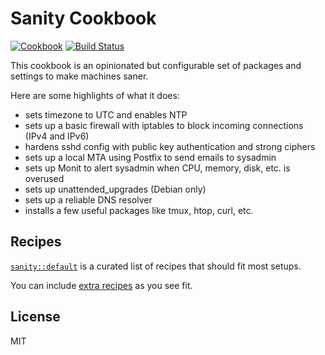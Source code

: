 # Sanity Cookbook

[![Cookbook](https://img.shields.io/cookbook/v/sanity.svg)](https://supermarket.getchef.com/cookbooks/sanity)
[![Build Status](https://gitlab.com/infertux/chef-sanity/badges/master/pipeline.svg)](https://gitlab.com/infertux/chef-sanity/-/pipelines)

This cookbook is an opinionated but configurable set of packages and settings to make machines saner.

Here are some highlights of what it does:

- sets timezone to UTC and enables NTP
- sets up a basic firewall with iptables to block incoming connections (IPv4 and IPv6)
- hardens sshd config with public key authentication and strong ciphers
- sets up a local MTA using Postfix to send emails to sysadmin
- sets up Monit to alert sysadmin when CPU, memory, disk, etc. is overused
- sets up unattended_upgrades (Debian only)
- sets up a reliable DNS resolver
- installs a few useful packages like tmux, htop, curl, etc.

## Recipes

[`sanity::default`](https://github.com/infertux/chef-sanity/tree/master/recipes/default.rb) is a curated list of recipes that should fit most setups.

You can include [extra recipes](https://github.com/infertux/chef-sanity/tree/master/recipes) as you see fit.

## License

MIT
